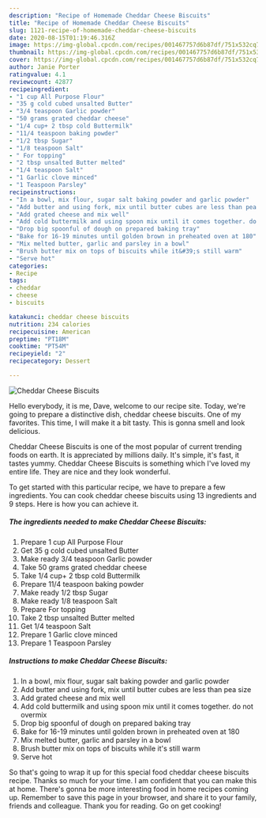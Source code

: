 ```yaml
---
description: "Recipe of Homemade Cheddar Cheese Biscuits"
title: "Recipe of Homemade Cheddar Cheese Biscuits"
slug: 1121-recipe-of-homemade-cheddar-cheese-biscuits
date: 2020-08-15T01:19:46.316Z
image: https://img-global.cpcdn.com/recipes/001467757d6b87df/751x532cq70/cheddar-cheese-biscuits-recipe-main-photo.jpg
thumbnail: https://img-global.cpcdn.com/recipes/001467757d6b87df/751x532cq70/cheddar-cheese-biscuits-recipe-main-photo.jpg
cover: https://img-global.cpcdn.com/recipes/001467757d6b87df/751x532cq70/cheddar-cheese-biscuits-recipe-main-photo.jpg
author: Janie Porter
ratingvalue: 4.1
reviewcount: 42877
recipeingredient:
- "1 cup All Purpose Flour"
- "35 g cold cubed unsalted Butter"
- "3/4 teaspoon Garlic powder"
- "50 grams grated cheddar cheese"
- "1/4 cup+ 2 tbsp cold Buttermilk"
- "11/4 teaspoon baking powder"
- "1/2 tbsp Sugar"
- "1/8 teaspoon Salt"
- " For topping"
- "2 tbsp unsalted Butter melted"
- "1/4 teaspoon Salt"
- "1 Garlic clove minced"
- "1 Teaspoon Parsley"
recipeinstructions:
- "In a bowl, mix flour, sugar salt baking powder and garlic powder"
- "Add butter and using fork, mix until butter cubes are less than pea size"
- "Add grated cheese and mix well"
- "Add cold buttermilk and using spoon mix until it comes together. do not overmix"
- "Drop big spoonful of dough on prepared baking tray"
- "Bake for 16-19 minutes until golden brown in preheated oven at 180"
- "Mix melted butter, garlic and parsley in a bowl"
- "Brush butter mix on tops of biscuits while it&#39;s still warm"
- "Serve hot"
categories:
- Recipe
tags:
- cheddar
- cheese
- biscuits

katakunci: cheddar cheese biscuits 
nutrition: 234 calories
recipecuisine: American
preptime: "PT18M"
cooktime: "PT54M"
recipeyield: "2"
recipecategory: Dessert

---
```



![Cheddar Cheese Biscuits](https://img-global.cpcdn.com/recipes/001467757d6b87df/751x532cq70/cheddar-cheese-biscuits-recipe-main-photo.jpg)

Hello everybody, it is me, Dave, welcome to our recipe site. Today, we're going to prepare a distinctive dish, cheddar cheese biscuits. One of my favorites. This time, I will make it a bit tasty. This is gonna smell and look delicious.



Cheddar Cheese Biscuits is one of the most popular of current trending foods on earth. It is appreciated by millions daily. It's simple, it's fast, it tastes yummy. Cheddar Cheese Biscuits is something which I've loved my entire life. They are nice and they look wonderful.


To get started with this particular recipe, we have to prepare a few ingredients. You can cook cheddar cheese biscuits using 13 ingredients and 9 steps. Here is how you can achieve it.

<!--inarticleads1-->

##### The ingredients needed to make Cheddar Cheese Biscuits:

1. Prepare 1 cup All Purpose Flour
1. Get 35 g cold cubed unsalted Butter
1. Make ready 3/4 teaspoon Garlic powder
1. Take 50 grams grated cheddar cheese
1. Take 1/4 cup+ 2 tbsp cold Buttermilk
1. Prepare 11/4 teaspoon baking powder
1. Make ready 1/2 tbsp Sugar
1. Make ready 1/8 teaspoon Salt
1. Prepare  For topping
1. Take 2 tbsp unsalted Butter melted
1. Get 1/4 teaspoon Salt
1. Prepare 1 Garlic clove minced
1. Prepare 1 Teaspoon Parsley




<!--inarticleads2-->

##### Instructions to make Cheddar Cheese Biscuits:

1. In a bowl, mix flour, sugar salt baking powder and garlic powder
1. Add butter and using fork, mix until butter cubes are less than pea size
1. Add grated cheese and mix well
1. Add cold buttermilk and using spoon mix until it comes together. do not overmix
1. Drop big spoonful of dough on prepared baking tray
1. Bake for 16-19 minutes until golden brown in preheated oven at 180
1. Mix melted butter, garlic and parsley in a bowl
1. Brush butter mix on tops of biscuits while it&#39;s still warm
1. Serve hot




So that's going to wrap it up for this special food cheddar cheese biscuits recipe. Thanks so much for your time. I am confident that you can make this at home. There's gonna be more interesting food in home recipes coming up. Remember to save this page in your browser, and share it to your family, friends and colleague. Thank you for reading. Go on get cooking!
